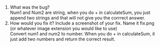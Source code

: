 1. What was the bug?  
Num1 and Num2 are string, when you do + in calculateSum, you just append two strings and that will not give you the corrrect answer.  
2. How would you fix it? Include a screenshot of your fix. Name it fix.png (or whatever image extension you would like to use)  
Convert num1 and num2 to number. When you do + in calculateSum, it just add two numbers and return the correct result.
